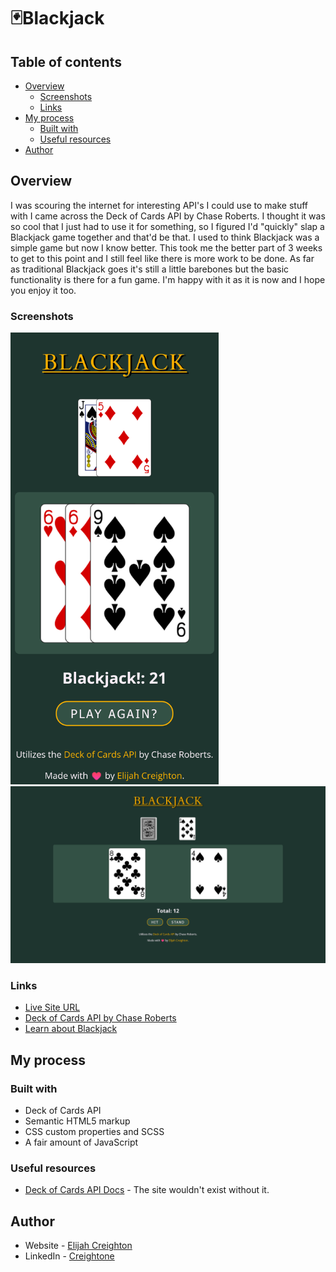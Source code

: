 # 🃏Blackjack

## Table of contents

- [Overview](#overview)
  - [Screenshots](#screenshots)
  - [Links](#links)
- [My process](#my-process)
  - [Built with](#built-with)
  - [Useful resources](#useful-resources)
- [Author](#author)

## Overview

I was scouring the internet for interesting API's I could use to make stuff with I came across the Deck of Cards API by Chase Roberts.
I thought it was so cool that I just had to use it for something, so I figured I'd "quickly" slap a Blackjack game together and that'd be that.
I used to think Blackjack was a simple game but now I know better. This took me the better part of 3 weeks to get to this point and I still feel like
there is more work to be done. As far as traditional Blackjack goes it's still a little barebones but the basic functionality is there for a fun game.
I'm happy with it as it is now and I hope you enjoy it too.

### Screenshots

<img src="images/assets/mobileScreenshot.png" alt="Mobile Screenshot" width="333"/>
<img src="images/assets/desktopScreenshot.png" alt="Desktop Screenshot" width="1280"/>

### Links

- [Live Site URL](https://creightoneli.github.io/Blackjack/)
- [Deck of Cards API by Chase Roberts](https://deckofcardsapi.com/)
- [Learn about Blackjack](https://en.wikipedia.org/wiki/Blackjack)

## My process

### Built with

- Deck of Cards API
- Semantic HTML5 markup
- CSS custom properties and SCSS
- A fair amount of JavaScript

### Useful resources

- [Deck of Cards API Docs](https://deckofcardsapi.com/) - The site wouldn't exist without it.

## Author

- Website - [Elijah Creighton](https://creightoneli.github.io/)
- LinkedIn - [Creightone](www.linkedin.com/in/creightone)